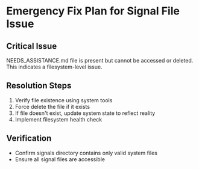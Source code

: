 # Emergency Fix Plan for Signal File Issue

## Critical Issue
NEEDS_ASSISTANCE.md file is present but cannot be accessed or deleted. This indicates a filesystem-level issue.

## Resolution Steps
1. Verify file existence using system tools
2. Force delete the file if it exists
3. If file doesn't exist, update system state to reflect reality
4. Implement filesystem health check

## Verification
- Confirm signals directory contains only valid system files
- Ensure all signal files are accessible